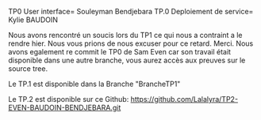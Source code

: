 TP0 User interface= Souleyman Bendjebara
TP.0 Deploiement de service= Kylie BAUDOIN


Nous avons rencontré un soucis lors du TP1 ce qui nous a contraint a le rendre hier. Nous vous prions de nous excuser pour ce retard. Merci. 
Nous avons egalement re commit le TP0 de Sam Even car son travail était disponible dans une autre branche, vous aurez accès aux preuves sur le source 
tree. 

Le TP.1 est disponible dans la Branche "BrancheTP1"

Le TP.2 est disponible sur ce Github: https://github.com/Lalalyra/TP2-EVEN-BAUDOIN-BENDJEBARA.git
